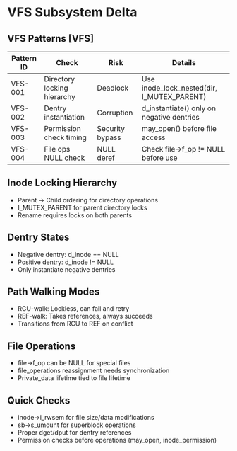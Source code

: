# VFS Subsystem Delta

## VFS Patterns [VFS]

| Pattern ID | Check | Risk | Details |
|------------|-------|------|---------|
| VFS-001 | Directory locking hierarchy | Deadlock | Use inode_lock_nested(dir, I_MUTEX_PARENT) |
| VFS-002 | Dentry instantiation | Corruption | d_instantiate() only on negative dentries |
| VFS-003 | Permission check timing | Security bypass | may_open() before file access |
| VFS-004 | File ops NULL check | NULL deref | Check file->f_op != NULL before use |

## Inode Locking Hierarchy
- Parent → Child ordering for directory operations
- I_MUTEX_PARENT for parent directory locks
- Rename requires locks on both parents

## Dentry States
- Negative dentry: d_inode == NULL
- Positive dentry: d_inode != NULL
- Only instantiate negative dentries

## Path Walking Modes
- RCU-walk: Lockless, can fail and retry
- REF-walk: Takes references, always succeeds
- Transitions from RCU to REF on conflict

## File Operations
- file->f_op can be NULL for special files
- file_operations reassignment needs synchronization
- Private_data lifetime tied to file lifetime

## Quick Checks
- inode->i_rwsem for file size/data modifications
- sb->s_umount for superblock operations
- Proper dget/dput for dentry references
- Permission checks before operations (may_open, inode_permission)
